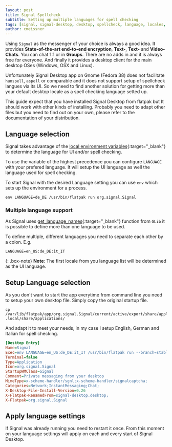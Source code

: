 ```yaml
---
layout: post
title: Signal Spellcheck
subtitle: Setting up multiple languages for spell checking
tags: [signal, signal-desktop, desktop, spellcheck, language, locales, configuration]
author: cmeissner
---
```

Using `Signal` as the messenger of your choice is always a good idea. It provides **State-of-the-art end-to-end encryption**, **Text-**, **Text-** and **Video-Chats**. You can chat 1:1 or in **Groups**. There are no adds in and it is always free for everyone. And finally it provides a desktop client for the main desktop OSes (Windows, OSX and Linux).

Unfortunately Signal Desktop app on Gnome (Fedora 38) does not facilitate `hunspell`, `aspell` or comparable and it does not support setup of spellcheck langues via its UI. So we need to find another solution for getting more than your default desktop locale as a spell checking language setted up.

This guide expect that you have installed Signal Desktop from flatpak but It should work with other kinds of installing. Probably you need to adapt other files but you need to find out on your own, please refer to the documentation of your distribution.

## Language selection

Signal takes advantage of the [local environment variables](https://www.gnu.org/software/gettext/manual/html_node/Locale-Environment-Variables.html){:target="_blank"} to determine the language for UI and/or spell checking.

To use the variable of the highest precedence you can configure `LANGUAGE` with your prefered language. It will setup the UI language as well the language used for spell checking.

To start Signal with the desired Language setting you can use `env` which sets up the environment for a process.

```shell
env LANGUAGE=de_DE /usr/bin/flatpak run org.signal.Signal
```

### Multiple language support

As Signal uses [get_language_names](https://docs.gtk.org/glib/func.get_language_names.html){:target="_blank"} function from `GLib` it is possible to define more than one language to be used.

To define multiple, different languages you need to separate each other by a colon. E.g.

```shell
LANGUAGE=en_US:de_DE:it_IT
```

{: .box-note}
**Note**: The first locale from you language list will be determined as the UI language.

## Setup Language selection

As you don't want to start the app everytime from command line you need to setup your own desktop file. Simply copy the original startup file.

```shell
cp /var/lib/flatpak/app/org.signal.Signal/current/active/export/share/applications/org.signal.Signal.desktop .local/share/applications/
```

And adapt it to meet your needs, in my case I setup English, German and Italian for spell checking.

```ini
[Desktop Entry]
Name=Signal
Exec=env LANGUAGE=en_US:de_DE:it_IT /usr/bin/flatpak run --branch=stable --arch=x86_64 --command=signal-desktop --file-forwarding org.signal.Signal @@u %U @@
Terminal=false
Type=Application
Icon=org.signal.Signal
StartupWMClass=Signal
Comment=Private messaging from your desktop
MimeType=x-scheme-handler/sgnl;x-scheme-handler/signalcaptcha;
Categories=Network;InstantMessaging;Chat;
X-Desktop-File-Install-Version=0.26
X-Flatpak-RenamedFrom=signal-desktop.desktop;
X-Flatpak=org.signal.Signal
```

## Apply language settings

If Signal was already running you need to restart it once. From this moment on your language settings will apply on each and every start of Signal Desktop.
